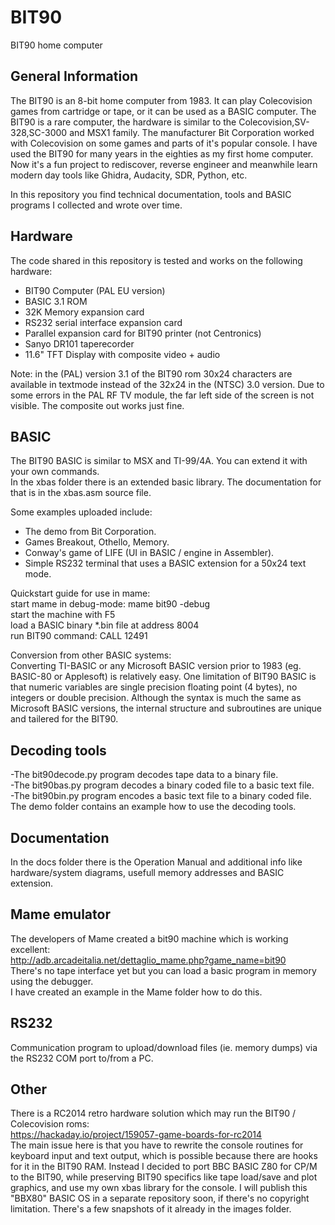 # BIT90
BIT90 home computer

## General Information
The BIT90 is an 8-bit home computer from 1983. It can play Colecovision games from cartridge or tape, or it can be used as a BASIC computer. The BIT90 is a rare computer, the hardware is similar to the Colecovision,SV-328,SC-3000 and MSX1 family. The manufacturer Bit Corporation worked with Colecovision on some games and parts of it's popular console. I have used the BIT90 for many years in the eighties as my first home computer. Now it's a fun project to rediscover, reverse engineer and meanwhile learn modern day tools like Ghidra, Audacity, SDR, Python, etc. 
  
In this repository you find technical documentation, tools and BASIC programs I collected and wrote over time.

## Hardware
The code shared in this repository is tested and works on the following hardware:
- BIT90 Computer (PAL EU version)
- BASIC 3.1 ROM
- 32K Memory expansion card
- RS232 serial interface expansion card
- Parallel expansion card for BIT90 printer (not Centronics)
- Sanyo DR101 taperecorder
- 11.6" TFT Display with composite video + audio

Note: in the (PAL) version 3.1 of the BIT90 rom 30x24 characters are available in textmode instead of the 32x24 in the (NTSC) 3.0 version.
Due to some errors in the PAL RF TV module, the far left side of the screen is not visible. The composite out works just fine.  

## BASIC
The BIT90 BASIC is similar to MSX and TI-99/4A. You can extend it with your own commands.  
In the xbas folder there is an extended basic library. The documentation for that is in the xbas.asm source file.  
  
Some examples uploaded include:  
- The demo from Bit Corporation.  
- Games Breakout, Othello, Memory.    
- Conway's game of LIFE (UI in BASIC / engine in Assembler).    
- Simple RS232 terminal that uses a BASIC extension for a 50x24 text mode.  
  
Quickstart guide for use in mame:  
start mame in debug-mode: mame bit90 -debug  
start the machine with F5  
load a BASIC binary \*.bin file at address 8004   
run BIT90 command: CALL 12491  
  
Conversion from other BASIC systems:  
Converting TI-BASIC or any Microsoft BASIC version prior to 1983 (eg. BASIC-80 or Applesoft) is relatively easy. One limitation of BIT90 BASIC is that numeric variables are single precision floating point (4 bytes), no integers or double precision. Although the syntax is much the same as Microsoft BASIC versions, the internal structure and subroutines are unique and tailered for the BIT90. 

## Decoding tools
-The bit90decode.py program decodes tape data to a binary file.  
-The bit90bas.py program decodes a binary coded file to a basic text file.  
-The bit90bin.py program encodes a basic text file to a binary coded file.  
The demo folder contains an example how to use the decoding tools.  

## Documentation
In the docs folder there is the Operation Manual and additional info like hardware/system diagrams, usefull memory addresses and BASIC extension.  

## Mame emulator
The developers of Mame created a bit90 machine which is working excellent:  
http://adb.arcadeitalia.net/dettaglio_mame.php?game_name=bit90  
There's no tape interface yet but you can load a basic program in memory using the debugger.  
I have created an example in the Mame folder how to do this.  

## RS232
Communication program to upload/download files (ie. memory dumps) via the RS232 COM port to/from a PC.  

## Other
There is a RC2014 retro hardware solution which may run the BIT90 / Colecovision roms:  
https://hackaday.io/project/159057-game-boards-for-rc2014  
The main issue here is that you have to rewrite the console routines for keyboard input and text output, which is possible because there are hooks for it in the BIT90 RAM. Instead I decided to port BBC BASIC Z80 for CP/M to the BIT90, while preserving BIT90 specifics like tape load/save and plot graphics, and use my own xbas library for the console. I will publish this "BBX80" BASIC OS in a separate repository soon, if there's no copyright limitation. There's a few snapshots of it already in the images folder. 
